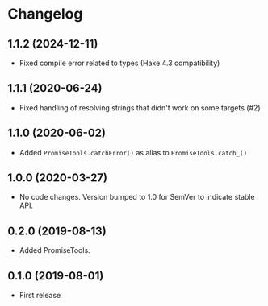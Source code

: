 Changelog
=========

1.1.2 (2024-12-11)
------------------

* Fixed compile error related to types (Haxe 4.3 compatibility)

1.1.1 (2020-06-24)
------------------

* Fixed handling of resolving strings that didn't work on some targets (#2)

1.1.0 (2020-06-02)
------------------

* Added `PromiseTools.catchError()` as alias to `PromiseTools.catch_()`

1.0.0 (2020-03-27)
------------------

* No code changes. Version bumped to 1.0 for SemVer to indicate stable API.

0.2.0 (2019-08-13)
------------------

* Added PromiseTools.

0.1.0 (2019-08-01)
------------------

* First release
